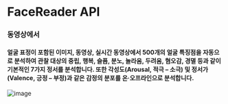 # FaceReader API
### 동영상에서 
#### 얼굴 표정이 포함된 이미지, 동영상, 실시간 동영상에서 500개의 얼굴 특징점을 자동으로 분석하여 관찰 대상의 중립, 행복, 슬픔, 분노, 놀라움, 두려움, 혐오감, 경멸 등과 같이 기본적인 7가지 정서를 분석합니다. 또한 각성도(Arousal, 적극 – 소극) 및 정서가(Valence, 긍정 – 부정)과 같은 감정의 분포를 온·오프라인으로 분석합니다.
![image](https://user-images.githubusercontent.com/86946928/148377553-45ed154f-d0c5-44d3-a2e7-b85ef73ef1b7.png)
